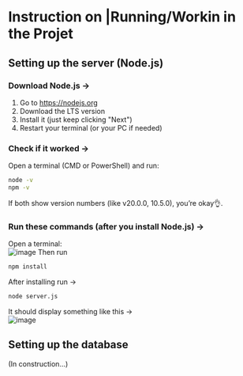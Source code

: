 # Instruction on |Running/Workin in the Projet
## Setting up the server (Node.js)
### Download Node.js ->
1. Go to https://nodejs.org
2. Download the LTS version
3. Install it (just keep clicking "Next")
4. Restart your terminal (or your PC if needed)

### Check if it worked ->
Open a terminal (CMD or PowerShell) and run:  
```bash
node -v  
npm -v
```
If both show version numbers (like v20.0.0, 10.5.0), you’re okay👌.

### Run these commands (after you install Node.js) ->
Open a terminal:  
![image](https://github.com/user-attachments/assets/ef31e503-e100-456f-b12f-8d3f037625bd)
Then run
```bash
npm install
```
After installing run ->
```bash
node server.js
```
It should display something like this ->  
![image](https://github.com/user-attachments/assets/843a6544-0121-49dd-a960-0bfdab369a5a)

## Setting up the database  
(In construction...)
